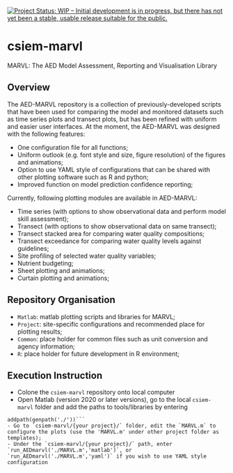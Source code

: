 [![Project Status: WIP – Initial development is in progress, but there has not yet been a stable, usable release suitable for the public.](https://www.repostatus.org/badges/latest/wip.svg)](https://www.repostatus.org/#wip)

# csiem-marvl
MARVL: The AED Model Assessment, Reporting and Visualisation Library

## Overview
The AED-MARVL repository is a collection of previously-developed scripts that have been used for comparing the model and monitored datasets such as time series plots and transect plots, but has been refined with uniform and easier user interfaces. At the moment, the AED-MARVL was designed with the following features:
- One configuration file for all functions;
- Uniform outlook (e.g. font style and size, figure resolution) of the figures and animations;
- Option to use YAML style of configurations that can be shared with other plotting software such as R and python;
- Improved function on model prediction confidence reporting;

Currently, following plotting modules are available in AED-MARVL: 
- Time series (with options to show observational data and perform model skill assessment);
- Transect (with options to show observational data on same transect);
- Transect stacked area for comparing water quality compositions;
- Transect exceedance for comparing water quality levels against guidelines;
- Site profiling of selected water quality variables;
- Nutrient budgeting;
- Sheet plotting and animations;
- Curtain plotting and animations;

## Repository Organisation
- `Matlab`: matlab plotting scripts and libraries for MARVL;
- `Project`: site-specific configurations and recommended place for plotting results;
- `Common`: place holder for common files such as unit conversion and agency information;
- `R`: place holder for future development in R environment;

## Execution Instruction
- Colone the `csiem-marvl` repository onto local computer
- Open Matlab (version 2020 or later versions), go to the local `csiem-marvl` folder and  add the paths to tools/libraries by entering
 ```
 addpath(genpath('./'))```
- Go to `csiem-marvl/{your project}/` folder, edit the `MARVL.m` to configure the plots (use the 'MARVL.m' under other project folder as templates);
- Under the `csiem-marvl/{your project}/` path, enter `run_AEDmarvl('./MARVL.m','matlab')`, or `run_AEDmarvl('./MARVL.m','yaml')` if you wish to use YAML style configuration


 